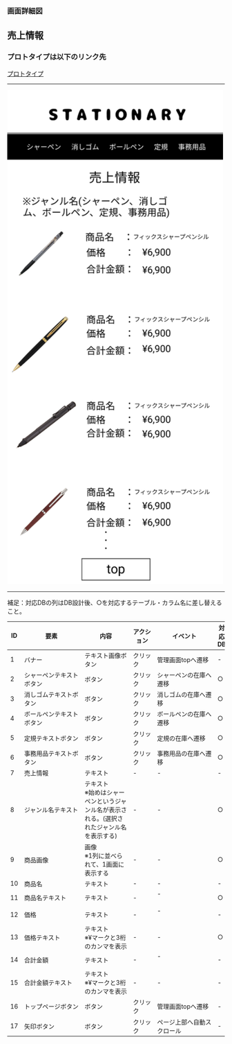### 画面詳細図
## 売上情報
### プロトタイプは以下のリンク先
[プロトタイプ](https://www.figma.com/file/YN8g4ahM3raStzCZMDXhNA/stationary?node-id=1%3A2)
*****
<img src="img/売上金額.png" width="500">

*****
補足：対応DBの列はDB設計後、○を対応するテーブル・カラム名に差し替えること。

| ID | 要素 | 内容 | アクション | イベント | 対応DB |
|----|------|-----|------------|---------|-------|
|1   |バナー　　　　　　       |テキスト画像ボタン|クリック|管理画面topへ遷移|-|
|2   |シャーペンテキストボタン　|ボタン　　　　　　|クリック|シャーペンの在庫へ遷移　　|○|
|3   |消しゴムテキストボタン   |ボタン　　　　　　|クリック|消しゴムの在庫へ遷移　　　|○|
|4   |ボールペンテキストボタン |ボタン　　　　　　|クリック|ボールペンの在庫へ遷移　　|○|
|5   |定規テキストボタン       |ボタン　　　　　　|クリック|定規の在庫へ遷移　　　　　|○|
|6   |事務用品テキストボタン   |ボタン　　　　　　|クリック|事務用品の在庫へ遷移　　　|○|
|7   |売上情報　　　　　       |テキスト　　　　　|-    　|-        　　　　　　　　|-|
|8   |ジャンル名テキスト　     |テキスト<br>※始めはシャーペンというジャンル名が表示される。(選択されたジャンル名を表示する)|-|-|○|
|9   |商品画像　　　　　       |画像<br>※1列に並べられて、1画面に表示する|-    　|-|○|
|10  |商品名　　　　　　       |テキスト　　　　　|-    　|-        　　　　　　　　|-|
|11  |商品名テキスト　　       |テキスト　　　　　|-    　|-      　　　　　　　　　|○|
|12  |価格　　　　　　　       |テキスト　　　　　|-    　|-      　　　　　　　　　|-|
|13  |価格テキスト　　　       |テキスト<br>※¥マークと3桁のカンマを表示|-    　|-  |○|
|14  |合計金額　　　　　       |テキスト　　　　　|-    　|-      　　　　　　　　　|-|
|15  |合計金額テキスト　       |テキスト<br>※¥マークと3桁のカンマを表示|-    　|-　|-|
|16  |トップページボタン       |ボタン　　　　　　|クリック|管理画面topへ遷移|-|
|17  |矢印ボタン　　　　　　　　|ボタン　　|クリック　　|ページ上部へ自動スクロール　　　　|-|
